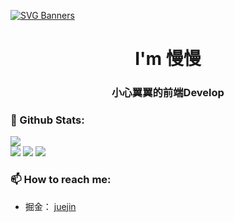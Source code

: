 [![SVG Banners](https://svg-banners.vercel.app/api?type=origin&text1=Welcom💖&width=1000&height=400)](https://github.com/slowly0304)

<h1 align="center">I'm 慢慢</h1>
<h3 align="center">小心翼翼的前端Develop</h3>

### 🌈 Github Stats:
<a href="https://count.getloli.com"><img align="center" src="https://count.getloli.com/get/@slowly0304?theme=rule34"></a><br>
<img src = "https://github-readme-stats.vercel.app/api?username=slowly0304&bg_color=30,e96443,904e95&title_color=fff&text_color=fff">
<img src = "http://github-readme-streak-stats.herokuapp.com?user=slowly0304&theme=dracula">
<img src = "https://github-profile-summary-cards.vercel.app/api/cards/profile-details?username=slowly0304&theme=monokai">

### 📫 How to reach me:
- 掘金： [juejin](https://juejin.cn/user/3195640915437593)
